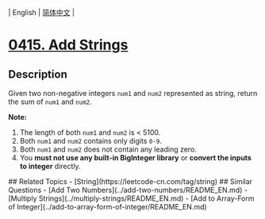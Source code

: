 
| English | [简体中文](README.md) |
# [0415. Add Strings](https://leetcode-cn.com/problems/add-strings/)
## Description
<p>Given two non-negative integers <code>num1</code> and <code>num2</code> represented as string, return the sum of <code>num1</code> and <code>num2</code>.</p>

<p><b>Note:</b>
<ol>
<li>The length of both <code>num1</code> and <code>num2</code> is < 5100.</li>
<li>Both <code>num1</code> and <code>num2</code> contains only digits <code>0-9</code>.</li>
<li>Both <code>num1</code> and <code>num2</code> does not contain any leading zero.</li>
<li>You <b>must not use any built-in BigInteger library</b> or <b>convert the inputs to integer</b> directly.</li>
</ol>
</p>
## Related Topics
- [String](https://leetcode-cn.com/tag/string)
## Similar Questions
- [Add Two Numbers](../add-two-numbers/README_EN.md)
- [Multiply Strings](../multiply-strings/README_EN.md)
- [Add to Array-Form of Integer](../add-to-array-form-of-integer/README_EN.md)
